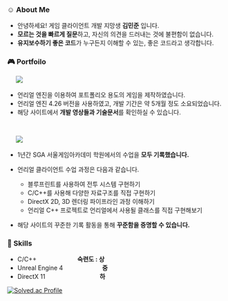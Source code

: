 ### :relaxed: About Me
- 안녕하세요! 게임 클라이언트 개발 지망생 **김민준** 입니다.
- **모르는 것을 빠르게 질문**하고, 자신의 의견을 드러내는 것에 불편함이 없습니다.
- **유지보수하기 좋은 코드**가 누구든지 이해할 수 있는, 좋은 코드라고 생각합니다.

### :video_game: Portfoilo
&nbsp;&nbsp;&nbsp;&nbsp; <a href="https://jooonkim.com/" target="_blank"><img src="https://img.shields.io/badge/언리얼 포트폴리오-808080?style=for-the-badge&logo=unrealengine&logoColor=white"/></a>
     
+ 언리얼 엔진을 이용하여 포트폴리오 용도의 게임을 제작하였습니다.
+ 언리얼 엔진 4.26 버전을 사용하였고, 개발 기간은 약 5개월 정도 소요되었습니다.
+ 해당 사이트에서 **개발 영상들과 기술문서**를 확인하실 수 있습니다.
<br/>

&nbsp;&nbsp;&nbsp;&nbsp; <a href="https://jooooon.notion.site/1a6945db289f43bf8ff18b0e869fad6d" target="_blank"><img src="https://img.shields.io/badge/공부기록-808080?style=for-the-badge&logo=notion&logoColor=white"/></a>

+ 1년간 SGA 서울게임아카데미 학원에서의 수업을 **모두 기록했습니다.**
+ 언리얼 클라이언트 수업 과정은 다음과 같습니다.
     + 블루프린트를 사용하여 전투 시스템 구현하기
     + C/C++를 사용해 다양한 자료구조를 직접 구현하기
     + DirectX 2D, 3D 렌더링 파이프라인 과정 이해하기
     + 언리얼 C++ 프로젝트로 언리얼에서 사용될 클래스를 직접 구현해보기 

+ 해당 사이트의 꾸준한 기록 활동을 통해 **꾸준함을 증명할 수 있습니다.**

### :stars: Skills
- C/C++ &nbsp;&nbsp;&nbsp;&nbsp;&nbsp;&nbsp;&nbsp;&nbsp;&nbsp;&nbsp;&nbsp;&nbsp;&nbsp;&nbsp;&nbsp;&nbsp;&nbsp;&nbsp;&nbsp;&nbsp;&nbsp;&nbsp;&nbsp;**숙련도 : 상**
- Unreal Engine 4 &nbsp;&nbsp;&nbsp;&nbsp;&nbsp;&nbsp;&nbsp;&nbsp;&nbsp;&nbsp;&nbsp;&nbsp;&nbsp;&nbsp;&nbsp;&nbsp;&nbsp;&nbsp;&nbsp;&nbsp;&nbsp;&nbsp;**중**
- DirectX 11 &nbsp;&nbsp;&nbsp;&nbsp;&nbsp;&nbsp;&nbsp;&nbsp;&nbsp;&nbsp;&nbsp;&nbsp;&nbsp;&nbsp;&nbsp;&nbsp;&nbsp;&nbsp;&nbsp;&nbsp;&nbsp;&nbsp;&nbsp;&nbsp;&nbsp;&nbsp;&nbsp;&nbsp;&nbsp;&nbsp;&nbsp;**하**


[![Solved.ac Profile](http://mazassumnida.wtf/api/generate_badge?boj=kmj73203)](https://solved.ac/kmj73203)
